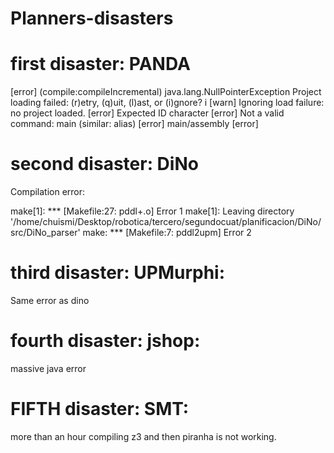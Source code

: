 # Planners-disasters

# first disaster: PANDA

[error] (compile:compileIncremental) java.lang.NullPointerException
Project loading failed: (r)etry, (q)uit, (l)ast, or (i)gnore? i
[warn] Ignoring load failure: no project loaded.
[error] Expected ID character
[error] Not a valid command: main (similar: alias)
[error] main/assembly
[error] 

# second disaster: DiNo

Compilation error:

make[1]: *** [Makefile:27: pddl+.o] Error 1
make[1]: Leaving directory '/home/chuismi/Desktop/robotica/tercero/segundocuat/planificacion/DiNo/src/DiNo_parser'
make: *** [Makefile:7: pddl2upm] Error 2

# third disaster: UPMurphi:

Same error as dino


# fourth disaster: jshop:

massive java error

# FIFTH disaster: SMT:

more than an hour compiling z3 and then piranha is not working.
